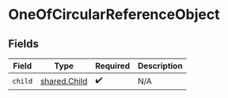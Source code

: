 # OneOfCircularReferenceObject


## Fields

| Field                                        | Type                                         | Required                                     | Description                                  |
| -------------------------------------------- | -------------------------------------------- | -------------------------------------------- | -------------------------------------------- |
| `child`                                      | [shared.Child](../../models/shared/child.md) | :heavy_check_mark:                           | N/A                                          |